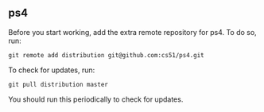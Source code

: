 
## ps4

Before you start working, add the extra remote repository for ps4. To do so, run:

`git remote add distribution git@github.com:cs51/ps4.git`

To check for updates, run:

`git pull distribution master`

You should run this periodically to check for updates.
